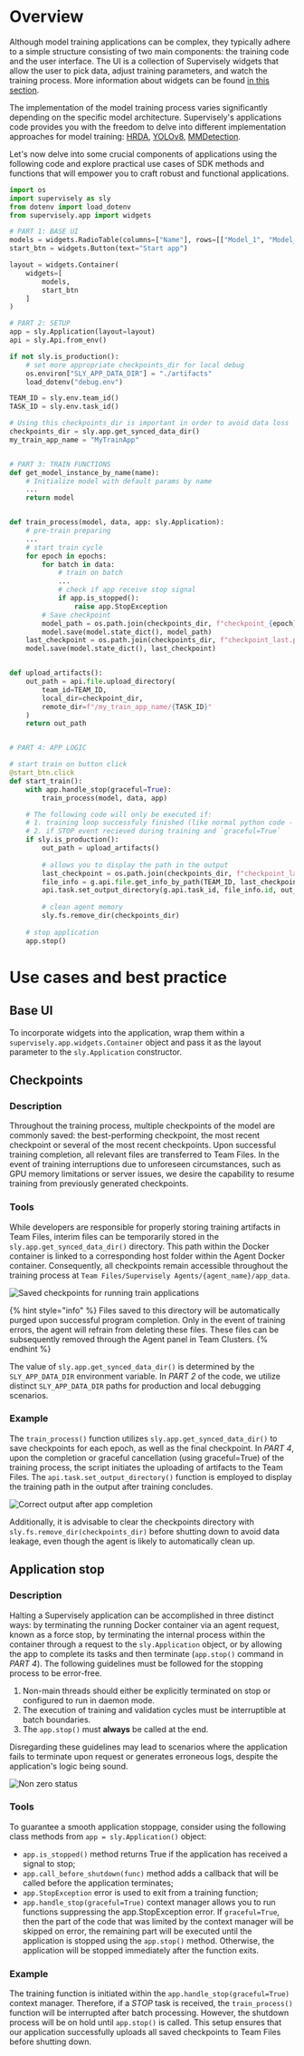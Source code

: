 # Overview

Although model training applications can be complex, they typically adhere to a simple structure consisting of two main components: the training code and the user interface. The UI is a collection of Supervisely widgets that allow the user to pick data, adjust training parameters, and watch the training process. More information about widgets can be found [in this section](/app-development/widgets/README.md). 

The implementation of the model training process varies significantly depending on the specific model architecture. Supervisely's applications code provides you with the freedom to delve into different implementation approaches for model training: [HRDA](https://github.com/supervisely-ecosystem/hrda/blob/master/src/main.py), [YOLOv8](https://github.com/supervisely-ecosystem/yolov8/tree/master/train), [MMDetection](https://github.com/supervisely-ecosystem/train-mmdetection-v3/tree/master/src).

Let's now delve into some crucial components of applications using the following code and explore practical use cases of SDK methods and functions that will empower you to craft robust and functional applications.


```python
import os
import supervisely as sly
from dotenv import load_dotenv
from supervisely.app import widgets

# PART 1: BASE UI
models = widgets.RadioTable(columns=["Name"], rows=[["Model_1", "Model_2"]])
start_btn = widgets.Button(text="Start app")

layout = widgets.Container(
    widgets=[
        models,
        start_btn
    ]
)

# PART 2: SETUP
app = sly.Application(layout=layout)
api = sly.Api.from_env()

if not sly.is_production():
    # set more appropriate checkpoints_dir for local debug
    os.environ["SLY_APP_DATA_DIR"] = "./artifacts"
    load_dotenv("debug.env")

TEAM_ID = sly.env.team_id()
TASK_ID = sly.env.task_id()

# Using this checkpoints_dir is important in order to avoid data loss
checkpoints_dir = sly.app.get_synced_data_dir()
my_train_app_name = "MyTrainApp"


# PART 3: TRAIN FUNCTIONS
def get_model_instance_by_name(name):
    # Initialize model with default params by name
    ...
    return model


def train_process(model, data, app: sly.Application):
    # pre-train preparing
    ...
    # start train cycle
    for epoch in epochs:
        for batch in data:
            # train on batch
            ...
            # check if app receive stop signal
            if app.is_stopped():
                raise app.StopException
        # Save checkpoint
        model_path = os.path.join(checkpoints_dir, f"checkpoint_{epoch}.pth")
        model.save(model.state_dict(), model_path)
    last_checkpoint = os.path.join(checkpoints_dir, f"checkpoint_last.pth")
    model.save(model.state_dict(), last_checkpoint)


def upload_artifacts():
    out_path = api.file.upload_directory(
        team_id=TEAM_ID,
        local_dir=checkpoint_dir,
        remote_dir=f"/my_train_app_name/{TASK_ID}"
    )
    return out_path


# PART 4: APP LOGIC

# start train on button click
@start_btn.click
def start_train():
    with app.handle_stop(graceful=True):
        train_process(model, data, app)

    # The following code will only be executed if:
    # 1. training loop successfuly finished (like normal python code - execution line by line)
    # 2. if STOP event recieved during training and `graceful=True`
    if sly.is_production():
        out_path = upload_artifacts()
        
        # allows you to display the path in the output
        last_checkpoint = os.path.join(checkpoints_dir, f"checkpoint_last.pth")
        file_info = g.api.file.get_info_by_path(TEAM_ID, last_checkpoint)
        api.task.set_output_directory(g.api.task_id, file_info.id, out_path)
    
        # clean agent memory
        sly.fs.remove_dir(checkpoints_dir)
    
    # stop application
    app.stop()
```

# Use cases and best practice

## Base UI

To incorporate widgets into the application, wrap them within a `supervisely.app.widgets.Container` object and pass it as the layout parameter to the `sly.Application` constructor.

## Checkpoints 

### Description

Throughout the training process, multiple checkpoints of the model are commonly saved: the best-performing checkpoint, the most recent checkpoint or several of the most recent checkpoints. Upon successful training completion, all relevant files are transferred to Team Files. In the event of training interruptions due to unforeseen circumstances, such as GPU memory limitations or server issues, we desire the capability to resume training from previously generated checkpoints.

### Tools

While developers are responsible for properly storing training artifacts in Team Files, interim files can be temporarily stored in the `sly.app.get_synced_data_dir()` directory. This path within the Docker container is linked to a corresponding host folder within the Agent Docker container. Consequently, all checkpoints remain accessible throughout the training process at `Team Files/Supervisely Agents/{agent_name}/app_data`.

![Saved checkpoints for running train applications](https://github.com/supervisely/developer-portal/assets/87002239/804451a4-d79e-4f70-b3f6-7fd3540dc7f4)

{% hint style="info" %}
Files saved to this directory will be automatically purged upon successful program completion. Only in the event of training errors, the agent will refrain from deleting these files. These files can be subsequently removed through the Agent panel in Team Clusters.
{% endhint %}

The value of `sly.app.get_synced_data_dir()` is determined by the `SLY_APP_DATA_DIR` environment variable. In *PART 2* of the code, we utilize distinct `SLY_APP_DATA_DIR` paths for production and local debugging scenarios.

### Example

The `train_process()` function utilizes `sly.app.get_synced_data_dir()` to save checkpoints for each epoch, as well as the final checkpoint. In *PART 4*, upon the completion or graceful cancellation (using graceful=True) of the training process, the script initiates the uploading of artifacts to the Team Files. The `api.task.set_output_directory()` function is employed to display the training path in the output after training concludes. 

![Correct output after app completion](https://github.com/supervisely/developer-portal/assets/87002239/54763281-c3b3-400b-9941-cc981eeffec3)

Additionally, it is advisable to clear the checkpoints directory with `sly.fs.remove_dir(checkpoints_dir)` before shutting down to avoid data leakage, even though the agent is likely to automatically clean up. 

## Application stop

### Description 

Halting a Supervisely application can be accomplished in three distinct ways: by terminating the running Docker container via an agent request, known as a force stop, by terminating the internal process within the container through a request to the `sly.Application` object, or by allowing the app to complete its tasks and then terminate (`app.stop()` command in *PART 4*). The following guidelines must be followed for the stopping process to be error-free.

1. Non-main threads should either be explicitly terminated on stop or configured to run in daemon mode. 
2. The execution of training and validation cycles must be interruptible at batch boundaries.
3. The `app.stop()` must **always** be called at the end.

Disregarding these guidelines may lead to scenarios where the application fails to terminate upon request or generates erroneous logs, despite the application's logic being sound.

![Non zero status](https://github.com/supervisely/developer-portal/assets/87002239/fb9e2c39-71d3-419f-ac0b-4150b798c3c2)

### Tools

To guarantee a smooth application stoppage, consider using the following class methods from `app = sly.Application()` object:

- `app.is_stopped()` method returns True if the application has received a signal to stop;
- `app.call_before_shutdown(func)` method adds a callback that will be called before the application terminates;
- `app.StopException` error is used to exit from a training function;
- `app.handle_stop(graceful=True)` context manager allows you to run functions suppressing the app.StopException error. If `graceful=True`, then the part of the code that was limited by the context manager will be skipped on error, the remaining part will be executed until the application is stopped using the `app.stop()` method. Otherwise, the application will be stopped immediately after the function exits.

### Example

The training function is initiated within the `app.handle_stop(graceful=True)` context manager. Therefore, if a *STOP* task is received, the `train_process()` function will be interrupted after batch processing. However, the shutdown process will be on hold until `app.stop()` is called. This setup ensures that our application successfully uploads all saved checkpoints to Team Files before shutting down.